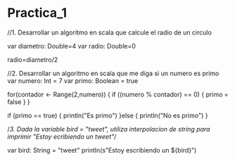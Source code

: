 # Practica_1

//1. Desarrollar un algoritmo en scala que calcule el radio de un circulo
    
  var diametro: Double=4
  var radio: Double=0

  radio=diametro/2
  

//2. Desarrollar un algoritmo en scala que me diga si un numero es primo
var numero: Int = 7 
var primo: Boolean = true

for(contador <- Range(2,numero))
{
    if ((numero % contador) == 0)
    {
        primo = false
    }
}

if (primo == true)
{
    println("Es primo")
}else
{
    println("No es primo")
}

/*3. Dada la variable bird = "tweet", utiliza interpolacion de string para
   imprimir "Estoy ecribiendo un tweet"*/

var bird: String = "tweet"
println(s"Estoy escribiendo un ${bird}")

